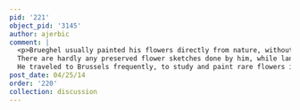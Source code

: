 ```yaml
---
pid: '221'
object_pid: '3145'
author: ajerbic
comment: |
  <p>Brueghel usually painted his flowers directly from nature, without using drawings or sketches.<br />
  There are hardly any preserved flower sketches done by him, while landscape drawings remain in infinite supply.<br />
  He traveled to Brussels frequently, to study and paint rare flowers in the Archduke’s garden.</p>
post_date: 04/25/14
order: '220'
collection: discussion
---
```

